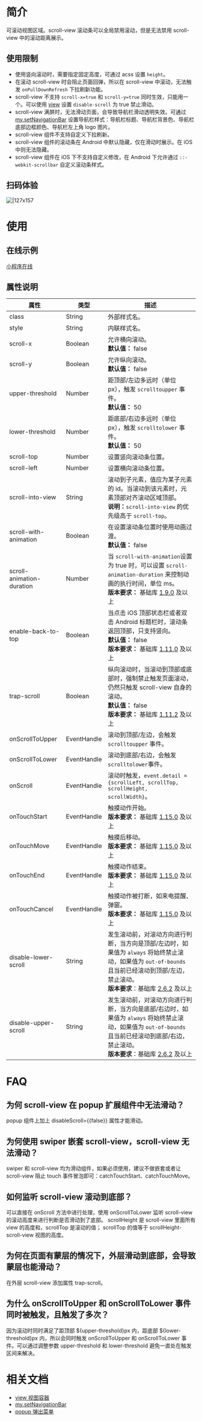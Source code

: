 # 简介

可滚动视图区域。scroll-view 滚动条可以全局禁用滚动，但是无法禁用 scroll-view 中的滚动距离展示。

## 使用限制

- 使用竖向滚动时，需要指定固定高度，可通过 acss 设置 `height`。
- 在滚动 scroll-view 时会阻止页面回弹，所以在 scroll-view 中滚动，无法触发 `onPullDownRefresh` 下拉刷新功能。
- scroll-view 不支持 `scroll-x=true` 和 `scroll-y=true` 同时生效，只能用一个。可以使用 [view](/mini/component/view) 设置 `disable-scroll` 为 true 禁止滑动。
- scroll-view 满屏时，无法滑动页面，会导致导航栏滑动透明失效。可通过 [my.setNavigationBar](https://opendocs.alipay.com/mini/api/xwq8e6) 设置导航栏样式：导航栏标题、导航栏背景色、导航栏底部边框颜色、导航栏左上角 logo 图片。
- scroll-view 组件不支持自定义下拉刷新。
- scroll-view 组件的滚动条在 Android 中默认隐藏，仅在滑动时展示。在 iOS 中则无法隐藏。
- scroll-view 组件在 iOS 下不支持自定义修改，在 Android 下允许通过 `::-webkit-scrollbar` 自定义滚动条样式。

## 扫码体验

![|127x157](https://gw.alipayobjects.com/zos/skylark/63eda77f-c032-4ede-937a-5f644305b10e/2018/jpeg/53e0ded7-1d92-45c7-8b5e-f0197c949767.jpeg#align=left&display=inline&height=1906&margin=%5Bobject%20Object%5D&originHeight=1906&originWidth=1540&status=done&style=none&width=127)

# 使用

## 在线示例

[小程序在线](https://opendocs.alipay.com/openbox/mini/opendocs/basic-component?view=preview&defaultPage=pages/scroll-view/index&defaultOpenedFiles=pages/scroll-view/index&theme=light)

## 属性说明

| **属性** | **类型** | **描述** |
| --- | --- | --- |
| class | String | 外部样式名。 |
| style | String | 内联样式名。 |
| scroll-x | Boolean | 允许横向滚动。<br />**默认值：** false |
| scroll-y | Boolean | 允许纵向滚动。<br />**默认值：** false |
| upper-threshold | Number | 距顶部/左边多远时（单位 px），触发 `scrolltoupper` 事件。<br />**默认值：** 50 |
| lower-threshold | Number | 距底部/右边多远时（单位 px），触发 `scrolltolower` 事件。<br />**默认值：** 50 |
| scroll-top | Number | 设置竖向滚动条位置。 |
| scroll-left | Number | 设置横向滚动条位置。 |
| scroll-into-view | String | 滚动到子元素，值应为某子元素的 id。当滚动到该元素时，元素顶部对齐滚动区域顶部。<br />**说明：**`scroll-into-view` 的优先级高于 `scroll-top`。 |
| scroll-with-animation | Boolean | 在设置滚动条位置时使用动画过渡。<br />**默认值：** false |
| scroll-animation-duration | Number | 当 `scroll-with-animation`设置为 true 时，可以设置 `scroll-animation-duration` 来控制动画的执行时间，单位 ms。<br />**版本要求：** 基础库 [1.9.0](/mini/framework/compatibility) 及以上 |
| enable-back-to-top | Boolean | 当点击 iOS 顶部状态栏或者双击 Android 标题栏时，滚动条返回顶部，只支持竖向。<br />**默认值：** false<br />**版本要求：** 基础库 [1.11.0](/mini/framework/compatibility) 及以上 |
| trap-scroll | Boolean | 纵向滚动时，当滚动到顶部或底部时，强制禁止触发页面滚动，仍然只触发 scroll-view 自身的滚动。<br />**默认值：** false<br />**版本要求：** 基础库 [1.11.2](/mini/framework/compatibility) 及以上 |
| onScrollToUpper | EventHandle | 滚动到顶部/左边，会触发 `scrolltoupper` 事件。 |
| onScrollToLower | EventHandle | 滚动到底部/右边，会触发 `scrolltolower`事件。 |
| onScroll | EventHandle | 滚动时触发，`event.detail = {scrollLeft, scrollTop, scrollHeight, scrollWidth}`。 |
| onTouchStart | EventHandle | 触摸动作开始。<br />**版本要求：** 基础库 [1.15.0](/mini/framework/compatibility) 及以上 |
| onTouchMove | EventHandle | 触摸后移动。<br />**版本要求：** 基础库 [1.15.0](/mini/framework/compatibility) 及以上 |
| onTouchEnd | EventHandle | 触摸动作结束。<br />**版本要求：** 基础库 [1.15.0](/mini/framework/compatibility) 及以上 |
| onTouchCancel | EventHandle | 触摸动作被打断，如来电提醒、弹窗。<br />**版本要求：** 基础库 [1.15.0](/mini/framework/compatibility) 及以上 |
| disable-lower-scroll | String | 发生滚动前，对滚动方向进行判断，当方向是顶部/左边时，如果值为 `always` 将始终禁止滚动，如果值为 `out-of-bounds` 且当前已经滚动到顶部/左边，禁止滚动。<br />**版本要求**：基础库 [2.6.2](https://opendocs.alipay.com/mini/framework/lib-upgrade-v2) 及以上 |
| disable-upper-scroll | String | 发生滚动前，对滚动方向进行判断，当方向是底部/右边时，如果值为 `always` 将始终禁止滚动，如果值为 `out-of-bounds` 且当前已经滚动到底部/右边，禁止滚动。<br />**版本要求**：基础库 [2.6.2](https://opendocs.alipay.com/mini/framework/lib-upgrade-v2) 及以上 |

# FAQ

## 为何 scroll-view 在 popup 扩展组件中无法滑动？

popup 组件上加上 disableScroll={{false}} 属性才能滑动。

## 为何使用 swiper 嵌套 scroll-view，scroll-view 无法滑动？

swiper 和 scroll-view 均为滑动组件，如果必须使用，建议不做嵌套或者让 scroll-view 阻止 touch 事件冒泡即可：catchTouchStart、catchTouchMove。

## 如何监听 scroll-view 滚动到底部？

可以直接在 onScroll 方法中进行处理，使用 onScrollToLower 监听 scroll-view 的滚动高度来进行判断是否滑动到了底部。 scrollHeight 是 scroll-view 里面所有 view 的高度和，scrollTop 是滚动的值； scrollTop 的值等于 scrollHeight-scroll-view 视图的高度。

## 为何在页面有蒙层的情况下，外层滑动到底部，会导致蒙层也能滑动？

在外层 scroll-view 添加属性 trap-scroll。

## 为什么 onScrollToUpper 和 onScrollToLower 事件同时被触发，且触发了多次？

因为滚动时同时满足了距顶部 ${upper-threshold}px 内，距底部 ${lower-threshold}px 内，所以会同时触发 onScrollToUpper 和 onScrollToLower 事件。可以通过调整参数 upper-threshold 和 lower-threshold 避免一直处在触发区间来解决。

# 相关文档

- [view 视图容器](https://opendocs.alipay.com/mini/component/view)
- [my.setNavigationBar](https://opendocs.alipay.com/mini/api/xwq8e6)
- [popup 弹出菜单](https://opendocs.alipay.com/mini/component-ext/popup)
